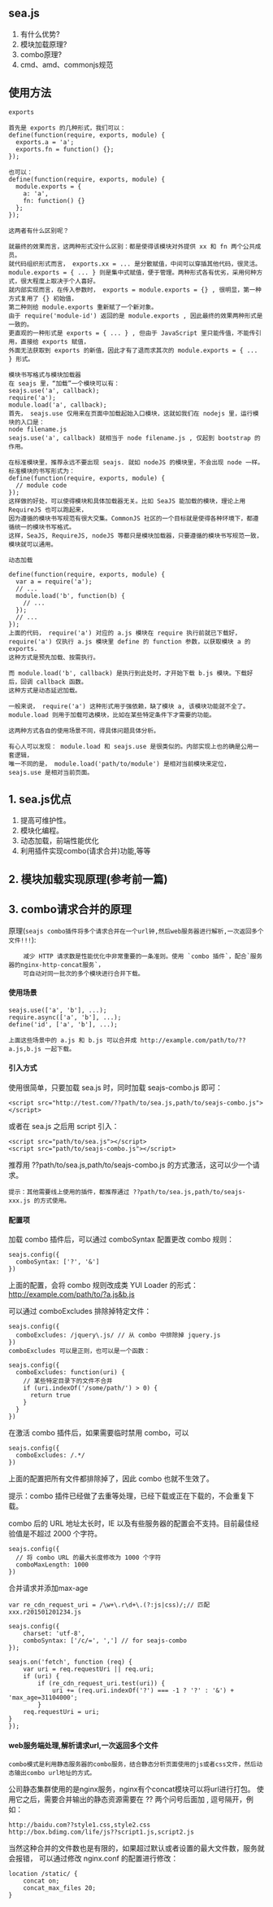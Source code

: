 ## sea.js

1. 有什么优势? 
2. 模块加载原理?
3. combo原理?
3. cmd、amd、commonjs规范

## 使用方法

    exports
    
    首先是 exports 的几种形式，我们可以： 
    define(function(require, exports, module) {
      exports.a = 'a';
      exports.fn = function() {};
    });
    
    也可以： 
    define(function(require, exports, module) {
      module.exports = {
        a: 'a',
        fn: function() {}
      };
    });
    
    这两者有什么区别呢？
    
    就最终的效果而言，这两种形式没什么区别：都是使得该模块对外提供 xx 和 fn 两个公共成员。
    就代码组织形式而言， exports.xx = ... 是分散赋值，中间可以穿插其他代码，很灵活。 
    module.exports = { ... } 则是集中式赋值，便于管理。两种形式各有优劣，采用何种方式，很大程度上取决于个人喜好。
    就内部实现而言，在传入参数时， exports = module.exports = {} , 很明显，第一种方式复用了 {} 初始值，
    第二种则给 module.exports 重新赋了一个新对象。
    由于 require('module-id') 返回的是 module.exports , 因此最终的效果两种形式是一致的。
    更直观的一种形式是 exports = { ... } , 但由于 JavaScript 里只能传值，不能传引用，直接给 exports 赋值，
    外面无法获取到 exports 的新值，因此才有了退而求其次的 module.exports = { ... } 形式。
    
    模块书写格式与模块加载器
    在 seajs 里，“加载”一个模块可以有： 
    seajs.use('a', callback);
    require('a');
    module.load('a', callback);
    首先， seajs.use 仅用来在页面中加载起始入口模块，这就如我们在 nodejs 里，运行模块的入口是： 
    node filename.js
    seajs.use('a', callback) 就相当于 node filename.js , 仅起到 bootstrap 的作用。
    
    在标准模块里，推荐永远不要出现 seajs. 就如 nodeJS 的模块里，不会出现 node 一样。标准模块的书写形式为： 
    define(function(require, exports, module) {
      // module code
    });
    这样做的好处，可以使得模块和具体加载器无关。比如 SeaJS 能加载的模块，理论上用 RequireJS 也可以跑起来，
    因为遵循的模块书写规范有很大交集。CommonJS 社区的一个目标就是使得各种环境下，都遵循统一的模块书写格式。
    这样，SeaJS, RequireJS, nodeJS 等都只是模块加载器，只要遵循的模块书写规范一致，模块就可以通用。
    
    动态加载
    
    define(function(require, exports, module) {
      var a = require('a');
      // ...
      module.load('b', function(b) {
        // ...
      });
      // ...
    });
    上面的代码， require('a') 对应的 a.js 模块在 require 执行前就已下载好， 
    require('a') 仅执行 a.js 模块里 define 的 function 参数，以获取模块 a 的 exports. 
    这种方式是预先加载、按需执行。
    
    而 module.load('b', callback) 是执行到此处时，才开始下载 b.js 模块。下载好后，回调 callback 函数。
    这种方式是动态延迟加载。
    
    一般来说， require('a') 这种形式用于强依赖，缺了模块 a, 该模块功能就不全了。 
    module.load 则用于加载可选模块，比如在某些特定条件下才需要的功能。
    
    这两种方式各自的使用场景不同，得具体问题具体分析。
    
    有心人可以发现： module.load 和 seajs.use 是很类似的。内部实现上也的确是公用一套逻辑，
    唯一不同的是， module.load('path/to/module') 是相对当前模块来定位， seajs.use 是相对当前页面。

## 1. sea.js优点

1. 提高可维护性。
2. 模块化编程。
3. 动态加载，前端性能优化
4. 利用插件实现combo(请求合并)功能,等等

## 2. 模块加载实现原理(参考前一篇)

## 3. combo请求合并的原理

原理(`seajs combo插件将多个请求合并在一个url钟,然后web服务器进行解析,一次返回多个文件!!!`): 
```
    减少 HTTP 请求数是性能优化中非常重要的一条准则。使用 `combo 插件`，配合`服务器的nginx-http-concat服务`，
    可自动对同一批次的多个模块进行合并下载。
```

#### 使用场景

    seajs.use(['a', 'b'], ...);
    require.async(['a', 'b'], ...);
    define('id', ['a', 'b'], ...);
    
    上面这些场景中的 a.js 和 b.js 可以合并成 http://example.com/path/to/??a.js,b.js 一起下载。

#### 引入方式

使用很简单，只要加载 sea.js 时，同时加载 seajs-combo.js 即可：

    <script src="http://test.com/??path/to/sea.js,path/to/seajs-combo.js"></script>

或者在 sea.js 之后用 script 引入：

    <script src="path/to/sea.js"></script>
    <script src="path/to/seajs-combo.js"></script>
    
推荐用 ??path/to/sea.js,path/to/seajs-combo.js 的方式激活，这可以少一个请求。

    提示：其他需要线上使用的插件，都推荐通过 ??path/to/sea.js,path/to/seajs-xxx.js 的方式使用。

#### 配置项
加载 combo 插件后，可以通过 comboSyntax 配置更改 combo 规则：

    seajs.config({
      comboSyntax: ['?', '&']
    })
    
上面的配置，会将 combo 规则改成类 YUI Loader 的形式：http://example.com/path/to/?a.js&b.js

可以通过 comboExcludes 排除掉特定文件：

    seajs.config({
      comboExcludes: /jquery\.js/ // 从 combo 中排除掉 jquery.js 
    })
    comboExcludes 可以是正则，也可以是一个函数：
    
    seajs.config({
      comboExcludes: function(uri) {
        // 某些特定目录下的文件不合并
        if (uri.indexOf('/some/path/') > 0) {
          return true
        }
      }
    })
在激活 combo 插件后，如果需要临时禁用 combo，可以

    seajs.config({
      comboExcludes: /.*/
    })
上面的配置把所有文件都排除掉了，因此 combo 也就不生效了。

提示：combo 插件已经做了去重等处理，已经下载或正在下载的，不会重复下载。

combo 后的 URL 地址太长时，IE 以及有些服务器的配置会不支持。目前最佳经验值是不超过 2000 个字符。

    seajs.config({
      // 将 combo URL 的最大长度修改为 1000 个字符
      comboMaxLength: 1000
    })

合并请求并添加max-age

    var re_cdn_request_uri = /\w+\.r\d+\.(?:js|css)/;// 匹配 xxx.r201501201234.js
     
    seajs.config({
        charset: 'utf-8',
        comboSyntax: ['/c/=', ','] // for seajs-combo
    });
     
    seajs.on('fetch', function (req) {
        var uri = req.requestUri || req.uri;
        if (uri) {
            if (re_cdn_request_uri.test(uri)) {
                uri += (req.uri.indexOf('?') === -1 ? '?' : '&') + 'max_age=31104000';
            }
        req.requestUri = uri;
    }
    });
    
    
#### web服务端处理,解析请求url,一次返回多个文件
```
combo模式是利用静态服务器的combo服务，结合静态分析页面使用的js或者css文件，然后动态输出combo url地址的方式。
```


公司静态集群使用的是nginx服务，nginx有个concat模块可以将url进行打包。
使用它之后，需要合并输出的静态资源需要在 ?? 两个问号后面加 , 逗号隔开，例如：

    http://baidu.com??style1.css,style2.css
    http://box.bdimg.com/life/js??script1.js,script2.js
    
当然这种合并的文件数也是有限的，如果超过默认或者设置的最大文件数，服务就会报错，
可以通过修改 nginx.conf 的配置进行修改：

    location /static/ {
        concat on;
        concat_max_files 20;
    }
